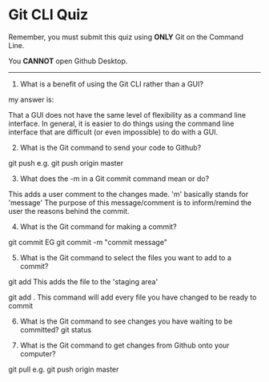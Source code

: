 # Git CLI Quiz

Remember, you must submit this quiz using __ONLY__ Git on the Command Line.

You __CANNOT__ open Github Desktop.

---

1. What is a benefit of using the Git CLI rather than a GUI?

my answer is:

That a GUI does not have the same level of flexibility as a command line interface. In general, it is easier to do things using the command line interface that are difficult (or even impossible) to do with a GUI.

2. What is the Git command to send your code to Github?

git push <name of remote> <name of master branch> 
e.g.
git push origin master

3. What does the -m in a Git commit command mean or do?

This adds a user comment to the changes made. 'm' basically stands for 'message' 
The purpose of this message/comment is to inform/remind the user the reasons behind the commit.

4. What is the Git command for making a commit?

git commit
EG
git commit -m "commit message"

5. What is the Git command to select the files you want to add to a commit?

git add <filename>
This adds the file to the 'staging area'

git add .
This command will add every file you have changed to be ready to commit


6. What is the Git command to see changes you have waiting to be committed?
git status

7. What is the Git command to get changes from Github onto your computer?

git pull <name of remote> <name of master branch> 
e.g.
git push origin master
